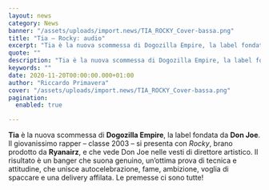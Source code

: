 ```yaml
---
layout: news
category: News
banner: "/assets/uploads/import.news/TIA_ROCKY_Cover-bassa.png"
title: "Tia – Rocky: audio"
excerpt: "Tia è la nuova scommessa di Dogozilla Empire, la label fondata da Don Joe. Il giovanissimo rapper – classe 2003 – si presenta con Rocky, brano prodotto da Ryanairz, e che vede Don Joe nelle vesti di direttore artistico. Il risultato è un banger che suona genuino, un’ottima prova di tecnica e attitudine, che unisce [&hellip"
quote: ""
description: "Tia è la nuova scommessa di Dogozilla Empire, la label fondata da Don Joe. Il giovanissimo rapper – classe 2003 – si presenta con Rocky, brano prodotto da Ryanairz, e che vede Don Joe nelle vesti di direttore artistico. Il risultato è un banger che suona genuino, un’ottima prova di tecnica e attitudine, che unisce [&hellip"
keywords: ""
date: 2020-11-20T00:00:00.000+01:00
author: "Riccardo Primavera"
cover: "/assets/uploads/import.news/TIA_ROCKY_Cover-bassa.png"
pagination:
  enabled: true

---
```


**Tia** è la nuova scommessa di **Dogozilla Empire**, la label fondata da **Don Joe**. Il giovanissimo rapper – classe 2003 – si presenta con _Rocky_, brano prodotto da **Ryanairz**, e che vede Don Joe nelle vesti di direttore artistico. Il risultato è un banger che suona genuino, un’ottima prova di tecnica e attitudine, che unisce autocelebrazione, fame, ambizione, voglia di spaccare e una delivery affilata. Le premesse ci sono tutte!